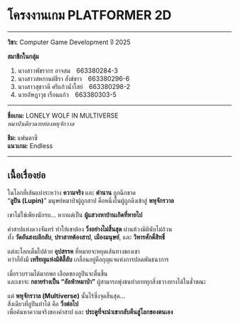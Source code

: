 # โครงงานเกม PLATFORMER 2D
---

**วิชา:** Computer Game Development ปี 2025  

**สมาชิกในกลุ่ม**  
1. นางสาวพัชรากร อาจสม 663380284-3  
2. นางสาวสหกานต์ธีรา สังข์ขาว 663380296-6  
3. นางสาวสุชาวดี ศรีแก้วน้ำใสย์ 663380298-2  
4. นายอัษฎาวุธ เรือนแก้ว 663380303-5  

---

**ชื่อเกม:** LONELY WOLF IN MULTIVERSE  
*หมาป่าเดียวดายท่องพหุจักวาล*  

**ธีม:** แฟนตาซี  
**แนวเกม:** Endless  

---

## เนื้อเรื่องย่อ
ในโลกที่เส้นแบ่งระหว่าง **ความจริง** และ **ตำนาน** ถูกฉีกขาด  
“**ลูปิน (Lupin)**” มนุษย์หมาป่าผู้ถูกสาป คือหนึ่งในผู้ถูกดึงเข้าสู่ **พหุจักรวาล**  

เขาไม่ใช่เพียงนักรบ… หากแต่เป็น **ผู้แสวงหาบ้านเกิดที่หายไป**  

คำสาปแห่งดวงจันทร์ ทำให้เขาต้อง **วิ่งอย่างไม่สิ้นสุด** ผ่านห้วงมิตินับไม่ถ้วน  
ทั้ง **วัดอันสงบลึกลับ**, **ปราสาทต้องสาป**, **เมืองมนุษย์**, และ **วิหารศักดิ์สิทธิ์**  

แต่ละโลกเต็มไปด้วย **อุปสรรค** ที่หมายจะหยุดเส้นทางของเขา  
ทว่าก็ยังมี **เหรียญแห่งมิติลี้ลับ** เกลื่อนอยู่คือกุญแจแห่งการปลดพันธนาการ  

เมื่อรวบรวมได้มากพอ เลือดของลูปินจะตื่นขึ้น  
และเขาจะ **กลายร่างเป็น “อัลฟ่าหมาป่า”** ผู้สามารถพุ่งชนทำลายทุกสิ่งขวางทางได้ในชั่วขณะ  

แต่ **พหุจักรวาล (Multiverse)** นั้นไร้ซึ่งจุดสิ้นสุด…  
สิ่งเดียวที่ลูปินทำได้ คือ **วิ่งต่อไป**  
เพื่อค้นหาความจริงของคำสาป และ **ประตูที่จะนำเขากลับคืนสู่โลกของตนเอง**  
